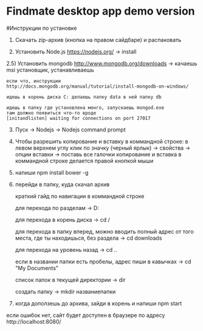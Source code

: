 # Findmate desktop app demo version

#Инструкции по установке

1) Скачать zip-архив (кнопка на правом сайдбаре) и распаковать

2) Установить Node.js
	 https://nodejs.org/   -> install

2.5) Установить mongodb
 	http://www.mongodb.org/downloads -> качаешь msi установщик, устанавливаешь

 	если что, инструкции
 	http://docs.mongodb.org/manual/tutorial/install-mongodb-on-windows/

 	идешь в корень диска C: делаешь папку data в ней папку db

 	идешь в папку где установлена монго, запускаешь mongod.exe
 	там должно появиться что-то вроде 
 	[initandlisten] waiting for connections on port 27017

3) Пуск -> Nodejs -> Nodejs command prompt

4) Чтобы разрешить копирование и вставку в коммандной строке:
	 в левом верхнем углу клик по значку (черный ярлык) -> свойства -> опции вставки -> поставь все галочки
	 копирование и вставка в коммандной строке делается правой кнопкой мыши

5) напиши npm install bower -g

6) перейди в папку, куда скачал архив

	 краткий гайд по навигации в коммандной строке

	 для перехода по разделам  -> D:

	 для перехода в корень диска -> cd /

	 для перехода в папку вперед, можно вводить полный адрес от того места, где ты находишься, без раздела -> cd downloads

	 для перехода на уровень назад -> cd ..

	 если в названии папки есть пробелы, адрес пиши в кавычках -> cd "My Documents"

	 список папок в текущей директории -> dir

	 создать папку -> mkdir названиепапки
	 

7) когда доползешь до архива, зайди в корень и напиши npm start

если ошибок нет, сайт будет доступен в браузере по адресу http://localhost:8080/


